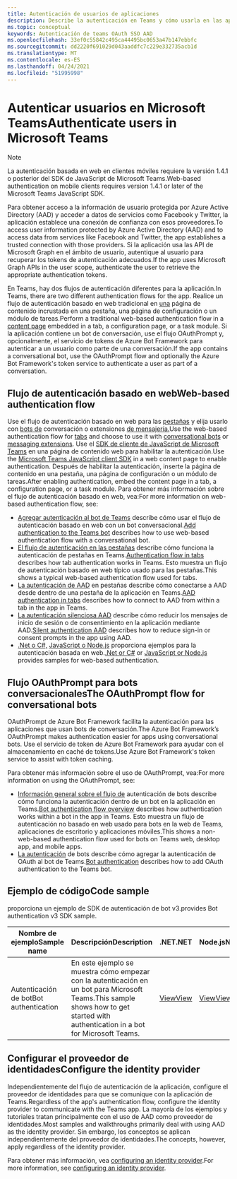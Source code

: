 ```yaml
---
title: Autenticación de usuarios de aplicaciones
description: Describe la autenticación en Teams y cómo usarla en las aplicaciones
ms.topic: conceptual
keywords: Autenticación de teams OAuth SSO AAD
ms.openlocfilehash: 33ef0c55842c495ca44495bc0653a47b147ebbfc
ms.sourcegitcommit: dd2220f691029d043aaddfc7c229e332735acb1d
ms.translationtype: MT
ms.contentlocale: es-ES
ms.lasthandoff: 04/24/2021
ms.locfileid: "51995998"
---
```

# <a name="authenticate-users-in-microsoft-teams"></a><span data-ttu-id="30180-104">Autenticar usuarios en Microsoft Teams</span><span class="sxs-lookup"><span data-stu-id="30180-104">Authenticate users in Microsoft Teams</span></span>

> [!NOTE]
> <span data-ttu-id="30180-105">La autenticación basada en web en clientes móviles requiere la versión 1.4.1 o posterior del SDK de JavaScript de Microsoft Teams.</span><span class="sxs-lookup"><span data-stu-id="30180-105">Web-based authentication on mobile clients requires version 1.4.1 or later of the Microsoft Teams JavaScript SDK.</span></span>

<span data-ttu-id="30180-106">Para obtener acceso a la información de usuario protegida por Azure Active Directory (AAD) y acceder a datos de servicios como Facebook y Twitter, la aplicación establece una conexión de confianza con esos proveedores.</span><span class="sxs-lookup"><span data-stu-id="30180-106">To access user information protected by Azure Active Directory (AAD) and to access data from services like Facebook and Twitter, the app establishes a trusted connection with those providers.</span></span> <span data-ttu-id="30180-107">Si la aplicación usa las API de Microsoft Graph en el ámbito de usuario, autentique al usuario para recuperar los tokens de autenticación adecuados.</span><span class="sxs-lookup"><span data-stu-id="30180-107">If the app uses Microsoft Graph APIs in the user scope, authenticate the user to retrieve the appropriate authentication tokens.</span></span>

<span data-ttu-id="30180-108">En Teams, hay dos flujos de autenticación diferentes para la aplicación.</span><span class="sxs-lookup"><span data-stu-id="30180-108">In Teams, there are two different authentication flows for the app.</span></span> <span data-ttu-id="30180-109">Realice un flujo de autenticación basado en web tradicional en [una](~/tabs/how-to/create-tab-pages/content-page.md) página de contenido incrustada en una pestaña, una página de configuración o un módulo de tareas.</span><span class="sxs-lookup"><span data-stu-id="30180-109">Perform a traditional web-based authentication flow in a [content page](~/tabs/how-to/create-tab-pages/content-page.md) embedded in a tab, a configuration page, or a task module.</span></span> <span data-ttu-id="30180-110">Si la aplicación contiene un bot de conversación, use el flujo OAuthPrompt y, opcionalmente, el servicio de tokens de Azure Bot Framework para autenticar a un usuario como parte de una conversación.</span><span class="sxs-lookup"><span data-stu-id="30180-110">If the app contains a conversational bot, use the OAuthPrompt flow and optionally the Azure Bot Framework's token service to authenticate a user as part of a conversation.</span></span>

## <a name="web-based-authentication-flow"></a><span data-ttu-id="30180-111">Flujo de autenticación basado en web</span><span class="sxs-lookup"><span data-stu-id="30180-111">Web-based authentication flow</span></span>

<span data-ttu-id="30180-112">Use el flujo de autenticación basado en web para las [pestañas](~/tabs/what-are-tabs.md) y elija usarlo con [bots de](~/bots/what-are-bots.md) conversación o extensiones [de mensajería.](~/messaging-extensions/what-are-messaging-extensions.md)</span><span class="sxs-lookup"><span data-stu-id="30180-112">Use the web-based authentication flow for [tabs](~/tabs/what-are-tabs.md) and choose to use it with [conversational bots](~/bots/what-are-bots.md) or [messaging extensions](~/messaging-extensions/what-are-messaging-extensions.md).</span></span> <span data-ttu-id="30180-113">Use el [SDK de cliente de JavaScript de Microsoft Teams](/javascript/api/overview/msteams-client) en una página de contenido web para habilitar la autenticación.</span><span class="sxs-lookup"><span data-stu-id="30180-113">Use the [Microsoft Teams JavaScript client SDK](/javascript/api/overview/msteams-client) in a web content page to enable authentication.</span></span> <span data-ttu-id="30180-114">Después de habilitar la autenticación, inserte la página de contenido en una pestaña, una página de configuración o un módulo de tareas.</span><span class="sxs-lookup"><span data-stu-id="30180-114">After enabling authentication, embed the content page in a tab, a configuration page, or a task module.</span></span> <span data-ttu-id="30180-115">Para obtener más información sobre el flujo de autenticación basado en web, vea:</span><span class="sxs-lookup"><span data-stu-id="30180-115">For more information on web-based authentication flow, see:</span></span>

* <span data-ttu-id="30180-116">[Agregar autenticación al bot de Teams](~/bots/how-to/authentication/add-authentication.md) describe cómo usar el flujo de autenticación basado en web con un bot conversacional.</span><span class="sxs-lookup"><span data-stu-id="30180-116">[Add authentication to the Teams bot](~/bots/how-to/authentication/add-authentication.md) describes how to use web-based authentication flow with a conversational bot.</span></span>
* <span data-ttu-id="30180-117">[El flujo de autenticación en las pestañas](~/tabs/how-to/authentication/auth-flow-tab.md) describe cómo funciona la autenticación de pestañas en Teams.</span><span class="sxs-lookup"><span data-stu-id="30180-117">[Authentication flow in tabs](~/tabs/how-to/authentication/auth-flow-tab.md) describes how tab authentication works in Teams.</span></span> <span data-ttu-id="30180-118">Esto muestra un flujo de autenticación basado en web típico usado para las pestañas.</span><span class="sxs-lookup"><span data-stu-id="30180-118">This shows a typical web-based authentication flow used for tabs.</span></span>
* <span data-ttu-id="30180-119">[La autenticación de AAD](~/tabs/how-to/authentication/auth-tab-AAD.md) en pestañas describe cómo conectarse a AAD desde dentro de una pestaña de la aplicación en Teams.</span><span class="sxs-lookup"><span data-stu-id="30180-119">[AAD authentication in tabs](~/tabs/how-to/authentication/auth-tab-AAD.md) describes how to connect to AAD from within a tab in the app in Teams.</span></span>
* <span data-ttu-id="30180-120">[La autenticación silenciosa AAD](~/tabs/how-to/authentication/auth-silent-AAD.md) describe cómo reducir los mensajes de inicio de sesión o de consentimiento en la aplicación mediante AAD.</span><span class="sxs-lookup"><span data-stu-id="30180-120">[Silent authentication AAD](~/tabs/how-to/authentication/auth-silent-AAD.md) describes how to reduce sign-in or consent prompts in the app using AAD.</span></span>
* <span data-ttu-id="30180-121">[.Net o C#,](https://github.com/OfficeDev/microsoft-teams-sample-complete-csharp) [JavaScript o Node.js](https://github.com/OfficeDev/microsoft-teams-sample-complete-node) proporciona ejemplos para la autenticación basada en web.</span><span class="sxs-lookup"><span data-stu-id="30180-121">[.Net or C#](https://github.com/OfficeDev/microsoft-teams-sample-complete-csharp) or [JavaScript or Node.js](https://github.com/OfficeDev/microsoft-teams-sample-complete-node) provides samples for web-based authentication.</span></span>

## <a name="the-oauthprompt-flow-for-conversational-bots"></a><span data-ttu-id="30180-122">Flujo OAuthPrompt para bots conversacionales</span><span class="sxs-lookup"><span data-stu-id="30180-122">The OAuthPrompt flow for conversational bots</span></span>

<span data-ttu-id="30180-123">OAuthPrompt de Azure Bot Framework facilita la autenticación para las aplicaciones que usan bots de conversación.</span><span class="sxs-lookup"><span data-stu-id="30180-123">The Azure Bot Framework’s OAuthPrompt makes authentication easier for apps using conversational bots.</span></span> <span data-ttu-id="30180-124">Use el servicio de token de Azure Bot Framework para ayudar con el almacenamiento en caché de tokens.</span><span class="sxs-lookup"><span data-stu-id="30180-124">Use Azure Bot Framework's token service to assist with token caching.</span></span>

<span data-ttu-id="30180-125">Para obtener más información sobre el uso de OAuthPrompt, vea:</span><span class="sxs-lookup"><span data-stu-id="30180-125">For more information on using the OAuthPrompt, see:</span></span>

* <span data-ttu-id="30180-126">[Información general sobre el flujo de](~/bots/how-to/authentication/auth-flow-bot.md) autenticación de bots describe cómo funciona la autenticación dentro de un bot en la aplicación en Teams.</span><span class="sxs-lookup"><span data-stu-id="30180-126">[Bot authentication flow overview](~/bots/how-to/authentication/auth-flow-bot.md) describes how authentication works within a bot in the app in Teams.</span></span> <span data-ttu-id="30180-127">Esto muestra un flujo de autenticación no basado en web usado para bots en la web de Teams, aplicaciones de escritorio y aplicaciones móviles.</span><span class="sxs-lookup"><span data-stu-id="30180-127">This shows a non-web-based authentication flow used for bots on Teams web, desktop app, and mobile apps.</span></span>
* <span data-ttu-id="30180-128">[La autenticación](~/bots/how-to/authentication/add-authentication.md) de bots describe cómo agregar la autenticación de OAuth al bot de Teams.</span><span class="sxs-lookup"><span data-stu-id="30180-128">[Bot authentication](~/bots/how-to/authentication/add-authentication.md) describes how to add OAuth authentication to the Teams bot.</span></span>

## <a name="code-sample"></a><span data-ttu-id="30180-129">Ejemplo de código</span><span class="sxs-lookup"><span data-stu-id="30180-129">Code sample</span></span>

<span data-ttu-id="30180-130">proporciona un ejemplo de SDK de autenticación de bot v3.</span><span class="sxs-lookup"><span data-stu-id="30180-130">provides Bot authentication v3 SDK sample.</span></span>

| <span data-ttu-id="30180-131">**Nombre de ejemplo**</span><span class="sxs-lookup"><span data-stu-id="30180-131">**Sample name**</span></span> | <span data-ttu-id="30180-132">**Descripción**</span><span class="sxs-lookup"><span data-stu-id="30180-132">**Description**</span></span> | <span data-ttu-id="30180-133">**.NET**</span><span class="sxs-lookup"><span data-stu-id="30180-133">**.NET**</span></span> | <span data-ttu-id="30180-134">**Node.js**</span><span class="sxs-lookup"><span data-stu-id="30180-134">**Node.js**</span></span> | <span data-ttu-id="30180-135">**Python**</span><span class="sxs-lookup"><span data-stu-id="30180-135">**Python**</span></span> |
|---------------|------------|------------|-------------|---------------|
| <span data-ttu-id="30180-136">Autenticación de bot</span><span class="sxs-lookup"><span data-stu-id="30180-136">Bot authentication</span></span> | <span data-ttu-id="30180-137">En este ejemplo se muestra cómo empezar con la autenticación en un bot para Microsoft Teams.</span><span class="sxs-lookup"><span data-stu-id="30180-137">This sample shows how to get started with authentication in a bot for Microsoft Teams.</span></span> | [<span data-ttu-id="30180-138">View</span><span class="sxs-lookup"><span data-stu-id="30180-138">View</span></span>](https://github.com/microsoft/BotBuilder-Samples/tree/master/samples/csharp_dotnetcore/46.teams-auth) | [<span data-ttu-id="30180-139">View</span><span class="sxs-lookup"><span data-stu-id="30180-139">View</span></span>](https://github.com/microsoft/BotBuilder-Samples/tree/master/samples/javascript_nodejs/46.teams-auth) | [<span data-ttu-id="30180-140">View</span><span class="sxs-lookup"><span data-stu-id="30180-140">View</span></span>](https://github.com/microsoft/BotBuilder-Samples/tree/main/samples/python/46.teams-auth) |

## <a name="configure-the-identity-provider"></a><span data-ttu-id="30180-141">Configurar el proveedor de identidades</span><span class="sxs-lookup"><span data-stu-id="30180-141">Configure the identity provider</span></span>

<span data-ttu-id="30180-142">Independientemente del flujo de autenticación de la aplicación, configure el proveedor de identidades para que se comunique con la aplicación de Teams.</span><span class="sxs-lookup"><span data-stu-id="30180-142">Regardless of the app's authentication flow, configure the identity provider to communicate with the Teams app.</span></span> <span data-ttu-id="30180-143">La mayoría de los ejemplos y tutoriales tratan principalmente con el uso de AAD como proveedor de identidades.</span><span class="sxs-lookup"><span data-stu-id="30180-143">Most samples and walkthroughs primarily deal with using AAD as the identity provider.</span></span> <span data-ttu-id="30180-144">Sin embargo, los conceptos se aplican independientemente del proveedor de identidades.</span><span class="sxs-lookup"><span data-stu-id="30180-144">The concepts, however, apply regardless of the identity provider.</span></span>

<span data-ttu-id="30180-145">Para obtener más información, vea [configuring an identity provider](~/concepts/authentication/configure-identity-provider.md).</span><span class="sxs-lookup"><span data-stu-id="30180-145">For more information, see [configuring an identity provider](~/concepts/authentication/configure-identity-provider.md).</span></span>
